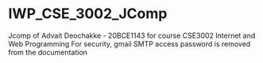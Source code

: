 # IWP_CSE_3002_JComp
Jcomp of Advait Deochakke - 20BCE1143 for course CSE3002 Internet and Web Programming
For security, gmail SMTP access password is removed from the documentation
